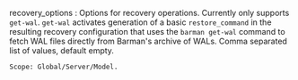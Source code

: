 recovery_options
:   Options for recovery operations. Currently only supports `get-wal`.
    `get-wal` activates generation of a basic `restore_command` in
    the resulting recovery configuration that uses the `barman get-wal`
    command to fetch WAL files directly from Barman's archive of WALs.
    Comma separated list of values, default empty.

    Scope: Global/Server/Model.
